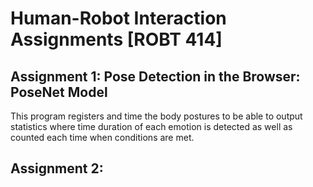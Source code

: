 # Human-Robot Interaction Assignments [ROBT 414]

## Assignment 1: Pose Detection in the Browser: PoseNet Model

This program registers and time the body postures to be able to output statistics where time duration of each emotion is detected as well as counted each time when conditions are met.

## Assignment 2: 

